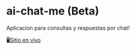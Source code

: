 # ai-chat-me (Beta)

Aplicacion para consultas y respuestas por chat!

🖥[Sitio en vivo](https://ai-assistant-app-8a7ae.web.app/)
